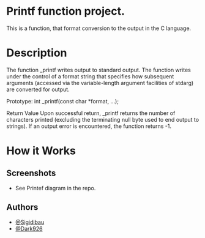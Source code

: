 
# Printf function project.


This is a function, that format conversion to the output in the C language.



# Description

The function _printf writes output to standard output. The function writes under the control of a format string that specifies how subsequent arguments (accessed via the variable-length argument facilities of stdarg) are converted for output.

Prototype: int _printf(const char *format, ...);

Return Value
Upon successful return, _printf returns the number of characters printed (excluding the terminating null byte used to end output to strings). If an output error is encountered, the function returns -1.

# How it Works
## Screenshots
- See Printef diagram in the repo.


## Authors

- [@Sigidibau](https://www.github.com/sigidibau)
- [@Dark926](https://www.github.com/abrah926)


